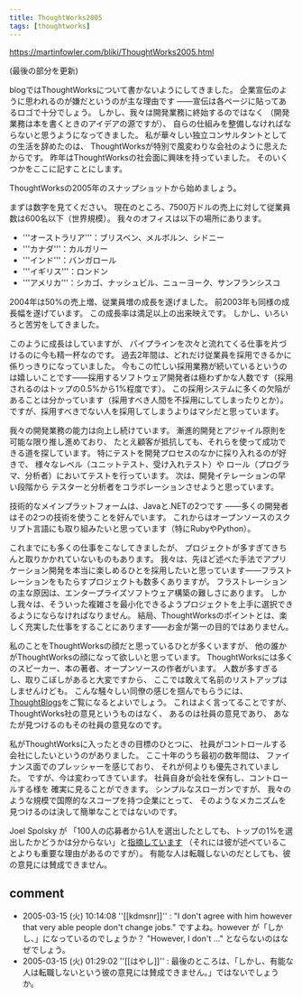```yaml
---
title: ThoughtWorks2005
tags: [thoughtworks]
---
```


https://martinfowler.com/bliki/ThoughtWorks2005.html

(最後の部分を更新)

blogではThoughtWorksについて書かないようにしてきました。
企業宣伝のように思われるのが嫌だというのが主な理由です
——宣伝は各ページに貼ってあるロゴで十分でしょう。
しかし、我々は開発業務に終始するのではなく
（開発業務は本を書くときのアイデアの源ですが）、
自らの仕組みを整備しなければならないと思うようになってきました。
私が華々しい独立コンサルタントとしての生活を辞めたのは、
ThoughtWorksが特別で風変わりな会社のように思えたからです。
昨年はThoughtWorksの社会面に興味を持っていました。
そのいくつかをここに記すことにします。

ThoughtWorksの2005年のスナップショットから始めましょう。

まずは数字を見てください。
現在のところ、7500万ドルの売上に対して従業員数は600名以下（世界規模）。
我々のオフィスは以下の場所にあります。

* '''オーストラリア'''：ブリスベン、メルボルン、シドニー
* '''カナダ'''：カルガリー
* '''インド'''：バンガロール
* '''イギリス'''：ロンドン
* '''アメリカ'''：シカゴ、ナッシュビル、ニューヨーク、サンフランシスコ

2004年は50%の売上増、従業員増の成長を遂げました。
前2003年も同様の成長幅を遂げています。
この成長率は満足以上の出来映えです。
しかし、いろいろと苦労をしてきました。

このように成長はしていますが、
パイプラインを次々と流れてくる仕事を片づけるのに今も精一杯なのです。
過去2年間は、どれだけ従業員を採用できるかに係りっきりになっていました。
今もこの忙しい採用業務が続いているというのは嬉しいことです——採用するソフトウェア開発者は極わずかな人数です（採用されるのはトップの0.5%から1%程度です）。
この採用システムに多くの欠陥があることは分かっています（採用すべき人間を不採用にしてしまったりとか）。
ですが、採用すべきでない人を採用してしまうよりはマシだと思っています。

我々の開発業務の能力は向上し続けています。
漸進的開発とアジャイル原則を可能な限り推し進めており、
たとえ顧客が抵抗しても、それらを使って成功できる道を探しています。
特にテストを開発プロセスのなかに採り入れるのが好きで、
様々なレベル（ユニットテスト、受け入れテスト）や
ロール（プログラマ、分析者）においてテストを行っています。
次は、開発イテレーションの早い段階から
テスターと分析者をコラボレーションさせようと思っています。

技術的なメインプラットフォームは、Javaと.NETの2つです
——多くの開発者はその2つの技術を使うことを好んでいます。
これからはオープンソースのスクリプト言語にも取り組みたいと思っています（特にRubyやPython）。

これまでにも多くの仕事をこなしてきましたが、
プロジェクトが多すぎてきちんと取りかかれていないものもあります。
我々は、先ほど述べた手法でアプリケーション開発を本当に楽しめるひとを採用したいと思っています——フラストレーションをもたらすプロジェクトも数多くありますが。
フラストレーションの主な原因は、エンタープライズソフトウェア構築の難しさにあります。
しかし我々は、そういった複雑さを最小化できるようプロジェクトを上手に選択できるようにならなければなりません。
結局、ThoughtWorksのポイントとは、楽しく充実した仕事をすることにあります——お金が第一の目的ではありません。

私のことをThoughtWorksの顔だと思っているひとが多くいますが、
他の誰かがThoughtWorksの顔になって欲しいと思っています。
ThoughtWorksには多くのスピーカー、本の著者、オープンソースの作者がいます。
人数が多すぎるし、取りこぼしがあると大変ですから、
ここでは敢えて名前のリストアップはしませんけども。
こんな騒々しい同僚の感じを掴んでもらうには、
[ThoughtBlogs](http://blogs.thoughtworks.com/)をご覧になるとよいでしょう。
これはよく言ってることですが、
ThoughtWorks社の意見というものはなく、
あるのは社員の意見であり、
あなたが見つけるのもその社員の意見なのです。

私がThoughtWorksに入ったときの目標のひとつに、
社員がコントロールする会社にしたいというのがありました。
ここ十年のうち最初の数年間は、
ファイナンス面でのプレッシャーを感じており、
それが何よりも優先されていました。
ですが、今は変わってきています。
社員自身が会社を保有し、コントロールする様を
確実に見ることができます。
シンプルなスローガンですが、
我々のような規模で国際的なスコープを持つ企業にとって、
そのようなメカニズムを見つけるのは決して簡単なことではないのです。

Joel Spolsky が
「100人の応募者から1人を選出したとしても、トップの1%を選出したかどうかは分からない」と[指摘しています](http://www.joelonsoftware.com/items/2005/01/27.html)
（それには彼が述べていることよりも重要な理由があるのですが）。
有能な人は転職しないのだとしても、彼の意見には賛成できません。

## comment



* 2005-03-15 (火) 10:14:08 ''[[kdmsnr]]'' : "I don't agree with him however that very able people don't change jobs." ですよね。however が「しかし、」になっているのでしょうか？ "However, I don't ..." とならないのはなぜでしょう。
* 2005-03-15 (火) 01:29:02 ''[[はやし]]'' : 最後のところは、「しかし、有能な人は転職しないという彼の意見には賛成できません。」ではないでしょうか。



